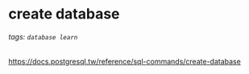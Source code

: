 # create database
###### tags: `database learn`

https://docs.postgresql.tw/reference/sql-commands/create-database
